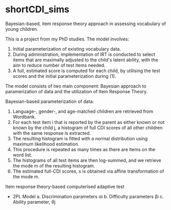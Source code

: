 # shortCDI_sims
Bayesian-based, item response theory approach in assessing vocabulary of young children.

This is a project from my PhD studies. The model involves:
1) Initial parameterization of existing vocabulary data.
2) During administration, implementation of IRT is conducted to select items that are maximally adjusted to the child's latent ability, with the aim to reduce number of test items needed. 
3) A full, estimated score is computed for each child, by utilising the test scores and the initial parameterization during (1).

The model consists of two main component: Bayesian approach to paramerization of data and the utilization of Item Response Theory.

Bayesian-based parameterization of data:
1. Language-, gender-, and age-matched children are retrieved from Wordbank.
2. For each test item i that is reported by the parent as either known or not known by the child j, a histogram of full CDI scores of all other children with the same response is extracted.
3. The resulting histogram is fitted with a normal distribution using maximum likelihood estimation. 
4. This procedure is repeated as many times as there are items on the word list. 
5. The histograms of all test items are then log-summed, and we retrieve the mode m of the resulting histogram. 
6. The estimated full-CDI scores, s is obtained via affine transformation of the mode m.

Item response theory-based computerised adaptive test
- 2PL Model
a. Discrimination parameters αi 
b. Difficulty parameters βi 
c. Ability parameter, θj 
